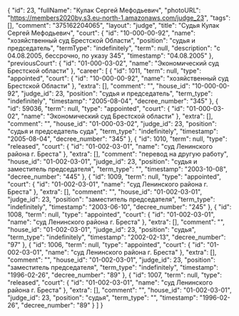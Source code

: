 {
    "id": 23,
    "fullName": "Кулак Сергей Мефодьевич",
    "photoURL": "https://members2020by.s3.eu-north-1.amazonaws.com/judge_23",
    "tags": [],
    "comment": "375162204065",
    "layout": "judge",
    "title": "Судья Кулак Сергей Мефодьевич",
    "court": {
        "id": "10-000-00-92",
        "name": "хозяйственный суд Брестской Области",
        "position": "судья и председатель",
        "termType": "indefinitely",
        "term": null,
        "description": "c 04.08.2005, бессрочно, по указу 345",
        "timestamp": "04.08.2005"
    },
    "previousCourt": {
        "id": "01-000-03-02",
        "name": "Экономический суд Брестской области"
    },
    "career": [
        {
            "id": 1011,
            "term": null,
            "type": "appointed",
            "court": {
                "id": "10-000-00-92",
                "name": "хозяйственный суд Брестской Области"
            },
            "extra": [],
            "comment": "",
            "house_id": "10-000-00-92",
            "judge_id": 23,
            "position": "судья и председатель",
            "term_type": "indefinitely",
            "timestamp": "2005-08-04",
            "decree_number": "345"
        },
        {
            "id": 59036,
            "term": null,
            "type": "appointed",
            "court": {
                "id": "01-000-03-02",
                "name": "Экономический суд Брестской области"
            },
            "extra": [],
            "comment": "",
            "house_id": "01-000-03-02",
            "judge_id": 23,
            "position": "судья и председатель суда",
            "term_type": "indefinitely",
            "timestamp": "2005-08-04",
            "decree_number": "345"
        },
        {
            "id": 1010,
            "term": null,
            "type": "released",
            "court": {
                "id": "01-002-03-01",
                "name": "суд Ленинского района г. Бреста"
            },
            "extra": [],
            "comment": "перевод на другую работу",
            "house_id": "01-002-03-01",
            "judge_id": 23,
            "position": "судья и заместитель председателя",
            "term_type": "",
            "timestamp": "2003-10-08",
            "decree_number": "445"
        },
        {
            "id": 1009,
            "term": null,
            "type": "appointed",
            "court": {
                "id": "01-002-03-01",
                "name": "суд Ленинского района г. Бреста"
            },
            "extra": [],
            "comment": "",
            "house_id": "01-002-03-01",
            "judge_id": 23,
            "position": "заместитель председателя",
            "term_type": "indefinitely",
            "timestamp": "2003-06-10",
            "decree_number": "245"
        },
        {
            "id": 1008,
            "term": null,
            "type": "appointed",
            "court": {
                "id": "01-002-03-01",
                "name": "суд Ленинского района г. Бреста"
            },
            "extra": [],
            "comment": "",
            "house_id": "01-002-03-01",
            "judge_id": 23,
            "position": "судья",
            "term_type": "indefinitely",
            "timestamp": "2002-02-13",
            "decree_number": "97"
        },
        {
            "id": 1006,
            "term": null,
            "type": "appointed",
            "court": {
                "id": "01-002-03-01",
                "name": "суд Ленинского района г. Бреста"
            },
            "extra": [],
            "comment": "",
            "house_id": "01-002-03-01",
            "judge_id": 23,
            "position": "заместитель председателя",
            "term_type": "indefinitely",
            "timestamp": "1996-02-26",
            "decree_number": "89"
        },
        {
            "id": 1007,
            "term": null,
            "type": "released",
            "court": {
                "id": "01-002-03-01",
                "name": "суд Ленинского района г. Бреста"
            },
            "extra": [],
            "comment": "",
            "house_id": "01-002-03-01",
            "judge_id": 23,
            "position": "судья",
            "term_type": "",
            "timestamp": "1996-02-26",
            "decree_number": "89"
        }
    ]
}
